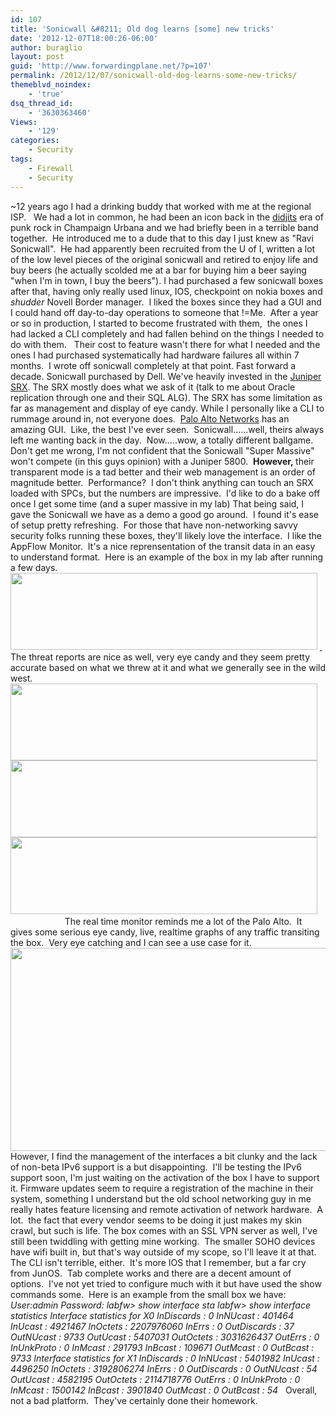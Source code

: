 ```yaml
---
id: 107
title: 'Sonicwall &#8211; Old dog learns [some] new tricks'
date: '2012-12-07T18:00:26-06:00'
author: buraglio
layout: post
guid: 'http://www.forwardingplane.net/?p=107'
permalink: /2012/12/07/sonicwall-old-dog-learns-some-new-tricks/
themeblvd_noindex:
    - 'true'
dsq_thread_id:
    - '3630363460'
Views:
    - '129'
categories:
    - Security
tags:
    - Firewall
    - Security
---
```


~12 years ago I had a drinking buddy that worked with me at the regional ISP.   We had a lot in common, he had been an icon back in the <a href="http://en.wikipedia.org/wiki/The_Didjits">didjits</a> era of punk rock in Champaign Urbana and we had briefly been in a terrible band together.  He introduced me to a dude that to this day I just knew as "Ravi Sonicwall".  He had apparently been recruited from the U of I, written a lot of the low level pieces of the original sonicwall and retired to enjoy life and buy beers (he actually scolded me at a bar for buying him a beer saying "when I'm in town, I buy the beers").
I had purchased a few sonicwall boxes after that, having only really used linux, IOS, checkpoint on nokia boxes and *<em>shudder</em>* Novell Border manager.  I liked the boxes since they had a GUI and I could hand off day-to-day operations to someone that !=Me.  After a year or so in production, I started to become frustrated with them,  the ones I had lacked a CLI completely and had fallen behind on the things I needed to do with them.   Their cost to feature wasn't there for what I needed and the ones I had purchased systematically had hardware failures all within 7 months.  I wrote off sonicwall completely at that point.
Fast forward a decade.
Sonicwall purchased by Dell.
We've heavily invested in the <a href="http://www.juniper.net/us/en/products-services/security/srx-series/">Juniper SRX</a>.
The SRX mostly does what we ask of it (talk to me about Oracle replication through one and their SQL ALG).
The SRX has some limitation as far as management and display of eye candy.
While I personally like a CLI to rummage around in, not everyone does.  <a href="http://www.paloaltonetworks.com">Palo Alto Networks</a> has an amazing GUI.  Like, the best I've ever seen.  Sonicwall......well, theirs always left me wanting back in the day.  Now.....wow, a totally different ballgame.
Don't get me wrong, I'm not confident that the Sonicwall "Super Massive" won't compete (in this guys opinion) with a Juniper 5800.  <strong>However, </strong>their transparent mode is a tad better and their web management is an order of magnitude better.  Performance?  I don't think anything can touch an SRX loaded with SPCs, but the numbers are impressive.  I'd like to do a bake off once I get some time (and a super massive in my lab)
That being said, I gave the Sonicwall we have as a demo a good go around.  I found it's ease of setup pretty refreshing.  For those that have non-networking savvy security folks running these boxes, they'll likely love the interface.  I like the AppFlow Monitor.  It's a nice reprensentation of the transit data in an easy to understand format.  Here is an example of the box in my lab after running a few days.
<a href="http://www.forwardingplane.net/wp-content/uploads/2012/12/Screen-Shot-2012-12-07-at-4.09.41-PM.png"><img class="alignnone  wp-image-116" title="SonicWall AppFlow Monitor " src="http://www.forwardingplane.net/wp-content/uploads/2012/12/Screen-Shot-2012-12-07-at-4.09.41-PM-1024x256.png" alt="" width="491" height="123" /></a> <a href="http://www.forwardingplane.net/wp-content/uploads/2012/12/Screen-Shot-2012-12-07-at-4.09.41-PM.png">
</a>
&nbsp;
The threat reports are nice as well, very eye candy and they seem pretty accurate based on what we threw at it and what we generally see in the wild west.
&nbsp;
<a href="http://www.forwardingplane.net/wp-content/uploads/2012/12/Screen-Shot-2012-12-07-at-4.09.48-PM.png"><img class="wp-image-120 alignleft" title="Screen Shot 2012-12-07 at 4.09.48 PM" src="http://www.forwardingplane.net/wp-content/uploads/2012/12/Screen-Shot-2012-12-07-at-4.09.48-PM-1024x256.png" alt="" width="491" height="123" /></a>
<a href="http://www.forwardingplane.net/wp-content/uploads/2012/12/Screen-Shot-2012-12-07-at-4.09.41-PM1.png"><img class="wp-image-123 alignleft" title="Screen Shot 2012-12-07 at 4.09.41 PM" src="http://www.forwardingplane.net/wp-content/uploads/2012/12/Screen-Shot-2012-12-07-at-4.09.41-PM1-1024x256.png" alt="" width="491" height="123" /></a>
<a href="http://www.forwardingplane.net/wp-content/uploads/2012/12/Screen-Shot-2012-12-07-at-4.10.00-PM.png"><img class="wp-image-121 alignleft" title="Screen Shot 2012-12-07 at 4.10.00 PM" src="http://www.forwardingplane.net/wp-content/uploads/2012/12/Screen-Shot-2012-12-07-at-4.10.00-PM-1024x256.png" alt="" width="491" height="123" /></a>
&nbsp;
&nbsp;
&nbsp;
&nbsp;
&nbsp;
&nbsp;
&nbsp;
&nbsp;
&nbsp;
&nbsp;
&nbsp;
&nbsp;
The real time monitor reminds me a lot of the Palo Alto.  It gives some serious eye candy, live, realtime graphs of any traffic transiting the box.  Very eye catching and I can see a use case for it.
<a href="http://www.forwardingplane.net/wp-content/uploads/2012/12/Screen-Shot-2012-12-07-at-4.48.44-PM.png"><img class="alignnone  wp-image-130" title="Sonicwall Real Time Monitor" src="http://www.forwardingplane.net/wp-content/uploads/2012/12/Screen-Shot-2012-12-07-at-4.48.44-PM-1024x635.png" alt="" width="524" height="325" /></a>
However, I find the management of the interfaces a bit clunky and the lack of non-beta IPv6 support is a but disappointing.  I'll be testing the IPv6 support soon, I'm just waiting on the activation of the box I have to support it.
Firmware updates seem to require a registration of the machine in their system, something I understand but the old school networking guy in me really hates feature licensing and remote activation of network hardware.  A lot.  the fact that every vendor seems to be doing it just makes my skin crawl, but such is life.
The box comes with an SSL VPN server as well, I've still been twiddling with getting mine working.  The smaller SOHO devices have wifi built in, but that's way outside of my scope, so I'll leave it at that.
&nbsp;
The CLI isn't terrible, either.  It's more IOS that I remember, but a far cry from JunOS.  Tab complete works and there are a decent amount of options.  I've not yet tried to configure much with it but have used the show commands some.  Here is an example from the small box we have:
<em>User:admin</em>
<em>Password:</em>
<em>labfw&gt; show interface sta</em>
<em>labfw&gt; show interface statistics </em>
<em>Interface statistics for X0</em>
<em> InDiscards : 0</em>
<em> InNUcast : 401464</em>
<em> InUcast : 4921467</em>
<em> InOctets : 2207976060</em>
<em> InErrs : 0</em>
<em> OutDiscards : 37</em>
<em> OutNUcast : 9733</em>
<em> OutUcast : 5407031</em>
<em> OutOctets : 3031626437</em>
<em> OutErrs : 0</em>
<em> InUnkProto : 0</em>
<em> InMcast : 291793</em>
<em> InBcast : 109671</em>
<em> OutMcast : 0</em>
<em> OutBcast : 9733</em>
<em>Interface statistics for X1</em>
<em> InDiscards : 0</em>
<em> InNUcast : 5401982</em>
<em> InUcast : 4496250</em>
<em> InOctets : 3192806274</em>
<em> InErrs : 0</em>
<em> OutDiscards : 0</em>
<em> OutNUcast : 54</em>
<em> OutUcast : 4582195</em>
<em> OutOctets : 2114718776</em>
<em> OutErrs : 0</em>
<em> InUnkProto : 0</em>
<em> InMcast : 1500142</em>
<em> InBcast : 3901840</em>
<em> OutMcast : 0</em>
<em> OutBcast : 54</em>
<em> </em>
Overall, not a bad platform.  They've certainly done their homework.